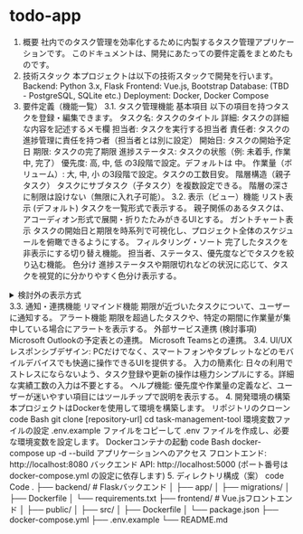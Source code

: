 # todo-app

1. 概要
社内でのタスク管理を効率化するために内製するタスク管理アプリケーションです。
このドキュメントは、開発にあたっての要件定義をまとめたものです。
2. 技術スタック
本プロジェクトは以下の技術スタックで開発を行います。
Backend: Python 3.x, Flask
Frontend: Vue.js, Bootstrap
Database: (TBD - PostgreSQL, SQLite etc.)
Deployment: Docker, Docker Compose
3. 要件定義（機能一覧）
3.1. タスク管理機能
基本項目
以下の項目を持つタスクを登録・編集できます。
タスク名: タスクのタイトル
詳細: タスクの詳細な内容を記述するメモ欄
担当者: タスクを実行する担当者
責任者: タスクの進捗管理に責任を持つ者（担当者とは別に設定）
開始日: タスクの開始予定日
期限: タスクの完了期限
進捗ステータス: タスクの状態（例: 未着手, 作業中, 完了）
優先度: 高, 中, 低 の3段階で設定。デフォルトは 中。
作業量（ボリューム）: 大, 中, 小 の3段階で設定。タスクの工数目安。
階層構造（親子タスク）
タスクにサブタスク（子タスク）を複数設定できる。
階層の深さに制限は設けない（無限に入れ子可能）。
3.2. 表示（ビュー）機能
リスト表示 (デフォルト)
タスクを一覧形式で表示する。
親子関係のあるタスクは、アコーディオン形式で展開・折りたたみがきるUIとする。
ガントチャート表示
タスクの開始日と期限を時系列で可視化し、プロジェクト全体のスケジュールを俯瞰できるようにする。
フィルタリング・ソート
完了したタスクを非表示にする切り替え機能。
担当者、ステータス、優先度などでタスクを絞り込む機能。
色分け
進捗ステータスや期限切れなどの状況に応じて、タスクを視覚的に分かりやすく色分け表示する。
<details>
<summary>検討外の表示方式</summary>
看板表示: 視認性の観点から、今回の実装からは除外します。
</details>
3.3. 通知・連携機能
リマインド機能
期限が近づいたタスクについて、ユーザーに通知する。
アラート機能
期限を超過したタスクや、特定の期間に作業量が集中している場合にアラートを表示する。
外部サービス連携 (検討事項)
Microsoft Outlookの予定表との連携。
Microsoft Teamsとの連携。
3.4. UI/UX
レスポンシブデザイン: PCだけでなく、スマートフォンやタブレットなどのモバイルデバイスでも快適に操作できるUIを提供する。
入力の簡素化: 日々の利用でストレスにならないよう、タスク登録や更新の操作は極力シンプルにする。詳細な実績工数の入力は不要とする。
ヘルプ機能: 優先度や作業量の定義など、ユーザーが迷いやすい項目にはツールチップで説明を表示する。
4. 開発環境の構築
本プロジェクトはDockerを使用して環境を構築します。
リポジトリのクローン
code
Bash
git clone [repository-url]
cd task-management-tool
環境変数ファイルの設定
.env.example ファイルをコピーして .env ファイルを作成し、必要な環境変数を設定します。
Dockerコンテナの起動
code
Bash
docker-compose up -d --build
アプリケーションへのアクセス
フロントエンド: http://localhost:8080
バックエンド API: http://localhost:5000
(ポート番号は docker-compose.yml の設定に依存します)
5. ディレクトリ構成（案）
code
Code
.
├── backend/          # Flaskバックエンド
│   ├── app/
│   ├── migrations/
│   ├── Dockerfile
│   └── requirements.txt
├── frontend/         # Vue.jsフロントエンド
│   ├── public/
│   ├── src/
│   ├── Dockerfile
│   └── package.json
├── docker-compose.yml
├── .env.example
└── README.md
